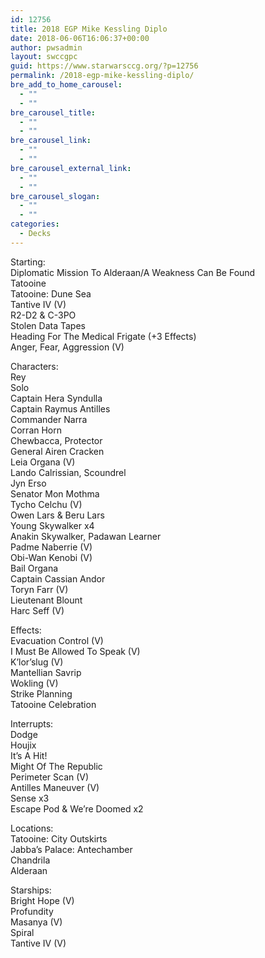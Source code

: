```yaml
---
id: 12756
title: 2018 EGP Mike Kessling Diplo
date: 2018-06-06T16:06:37+00:00
author: pwsadmin
layout: swccgpc
guid: https://www.starwarsccg.org/?p=12756
permalink: /2018-egp-mike-kessling-diplo/
bre_add_to_home_carousel:
  - ""
  - ""
bre_carousel_title:
  - ""
  - ""
bre_carousel_link:
  - ""
  - ""
bre_carousel_external_link:
  - ""
  - ""
bre_carousel_slogan:
  - ""
  - ""
categories:
  - Decks
---
```

Starting:  
Diplomatic Mission To Alderaan/A Weakness Can Be Found  
Tatooine  
Tatooine: Dune Sea  
Tantive IV (V)  
R2-D2 & C-3PO  
Stolen Data Tapes  
Heading For The Medical Frigate (+3 Effects)  
Anger, Fear, Aggression (V)

Characters:  
Rey  
Solo  
Captain Hera Syndulla  
Captain Raymus Antilles  
Commander Narra  
Corran Horn  
Chewbacca, Protector  
General Airen Cracken  
Leia Organa (V)  
Lando Calrissian, Scoundrel  
Jyn Erso  
Senator Mon Mothma  
Tycho Celchu (V)  
Owen Lars & Beru Lars  
Young Skywalker x4  
Anakin Skywalker, Padawan Learner  
Padme Naberrie (V)  
Obi-Wan Kenobi (V)  
Bail Organa  
Captain Cassian Andor  
Toryn Farr (V)  
Lieutenant Blount  
Harc Seff (V)

Effects:  
Evacuation Control (V)  
I Must Be Allowed To Speak (V)  
K’lor’slug (V)  
Mantellian Savrip  
Wokling (V)  
Strike Planning  
Tatooine Celebration

Interrupts:  
Dodge  
Houjix  
It’s A Hit!  
Might Of The Republic  
Perimeter Scan (V)  
Antilles Maneuver (V)  
Sense x3  
Escape Pod & We’re Doomed x2

Locations:  
Tatooine: City Outskirts  
Jabba’s Palace: Antechamber  
Chandrila  
Alderaan

Starships:  
Bright Hope (V)  
Profundity  
Masanya (V)  
Spiral  
Tantive IV (V)